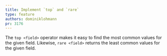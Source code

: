 ```yaml
---
title: Implement `top` and `rare`
type: feature
authors: dominiklohmann
pr: 3176
---
```


The `top <field>` operator makes it easy to find the most common values for the
given field. Likewise, `rare <field>` returns the least common values for the
given field.
